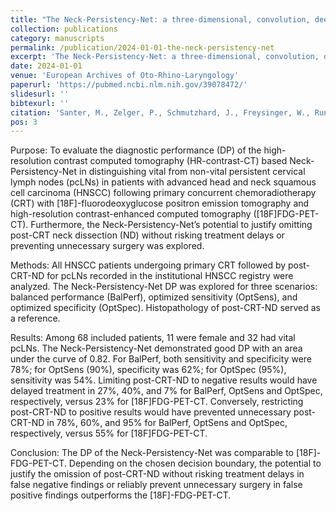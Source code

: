 ```yaml
---
title: "The Neck-Persistency-Net: a three-dimensional, convolution, deep neural network aids in distinguishing vital from non-vital persistent cervical lymph nodes in advanced head and neck squamous cell carcinoma after primary concurrent radiochemotherapy"
collection: publications
category: manuscripts
permalink: /publication/2024-01-01-the-neck-persistency-net
excerpt: 'The Neck-Persistency-Net: a three-dimensional, convolution, deep neural network aids in distinguishing vital from non-vital persistent cervical lymph nodes in advanced head and neck squamous cell carcinoma after primary concurrent radiochemotherapy'
date: 2024-01-01
venue: 'European Archives of Oto-Rhino-Laryngology'
paperurl: 'https://pubmed.ncbi.nlm.nih.gov/39078472/'
slidesurl: ''
bibtexurl: ''
citation: 'Santer, M., Zelger, P., Schmutzhard, J., Freysinger, W., Runge, A., Gottfried, T. M., Tröger, A., Vorbach, S., Mangesius, J., Widmann, G., et al. (2024). "The Neck-Persistency-Net: a three-dimensional, convolution, deep neural network aids in distinguishing vital from non-vital persistent cervical lymph nodes in advanced head and neck squamous cell carcinoma after primary concurrent radiochemotherapy." <i>European Archives of Oto-Rhino-Laryngology</i>.'
pos: 3
---
```


Purpose: To evaluate the diagnostic performance (DP) of the high-resolution contrast computed tomography (HR-contrast-CT) based Neck-Persistency-Net in distinguishing vital from non-vital persistent cervical lymph nodes (pcLNs) in patients with advanced head and neck squamous cell carcinoma (HNSCC) following primary concurrent chemoradiotherapy (CRT) with [18F]-fluorodeoxyglucose positron emission tomography and high-resolution contrast-enhanced computed tomography ([18F]FDG-PET-CT). Furthermore, the Neck-Persistency-Net’s potential to justify omitting post-CRT neck dissection (ND) without risking treatment delays or preventing unnecessary surgery was explored.

Methods: All HNSCC patients undergoing primary CRT followed by post-CRT-ND for pcLNs recorded in the institutional HNSCC registry were analyzed. The Neck-Persistency-Net DP was explored for three scenarios: balanced performance (BalPerf), optimized sensitivity (OptSens), and optimized specificity (OptSpec). Histopathology of post-CRT-ND served as a reference.

Results: Among 68 included patients, 11 were female and 32 had vital pcLNs. The Neck-Persistency-Net demonstrated good DP with an area under the curve of 0.82. For BalPerf, both sensitivity and specificity were 78%; for OptSens (90%), specificity was 62%; for OptSpec (95%), sensitivity was 54%. Limiting post-CRT-ND to negative results would have delayed treatment in 27%, 40%, and 7% for BalPerf, OptSens and OptSpec, respectively, versus 23% for [18F]FDG-PET-CT. Conversely, restricting post-CRT-ND to positive results would have prevented unnecessary post-CRT-ND in 78%, 60%, and 95% for BalPerf, OptSens and OptSpec, respectively, versus 55% for [18F]FDG-PET-CT.

Conclusion: The DP of the Neck-Persistency-Net was comparable to [18F]-FDG-PET-CT. Depending on the chosen decision boundary, the potential to justify the omission of post-CRT-ND without risking treatment delays in false negative findings or reliably prevent unnecessary surgery in false positive findings outperforms the [18F]-FDG-PET-CT.
